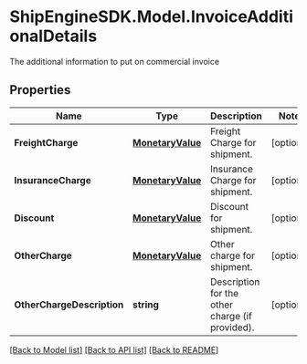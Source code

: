 # ShipEngineSDK.Model.InvoiceAdditionalDetails
The additional information to put on commercial invoice  

## Properties

Name | Type | Description | Notes
------------ | ------------- | ------------- | -------------
**FreightCharge** | [**MonetaryValue**](MonetaryValue.md) | Freight Charge for shipment. | [optional] 
**InsuranceCharge** | [**MonetaryValue**](MonetaryValue.md) | Insurance Charge for shipment. | [optional] 
**Discount** | [**MonetaryValue**](MonetaryValue.md) | Discount for shipment. | [optional] 
**OtherCharge** | [**MonetaryValue**](MonetaryValue.md) | Other charge for shipment. | [optional] 
**OtherChargeDescription** | **string** | Description for the other charge (if provided). | [optional] 

[[Back to Model list]](../README.md#documentation-for-models) [[Back to API list]](../README.md#documentation-for-api-endpoints) [[Back to README]](../README.md)

